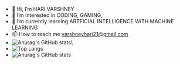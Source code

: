 - 👋 Hi, I’m HARI VARSHNEY
- 👀 I’m interested in CODING, GAMING, 
- 🌱 I’m currently learning ARTFICIAL INTELLIGENCE WITH MACHINE LEARNING
- 📫 How to reach me varshneyhari21@gmail.com
- ![Anurag's GitHub stats](https://github-readme-stats.vercel.app/api?username=harivarshney&hide=contribs,prs)\
- ![Top Langs](https://github-readme-stats.vercel.app/api/top-langs/?username=harivarshney&hide_progress=true)
- ![Anurag's GitHub stats](https://github-readme-stats.vercel.app/api?username=harivarshney&show_icons=true&theme=radical)
  
<!---
harivarshney/harivarshney is a ✨ special ✨ repository because its `README.md` (this file) appears on your GitHub profile.
You can click the Preview link to take a look at your changes.
--->
